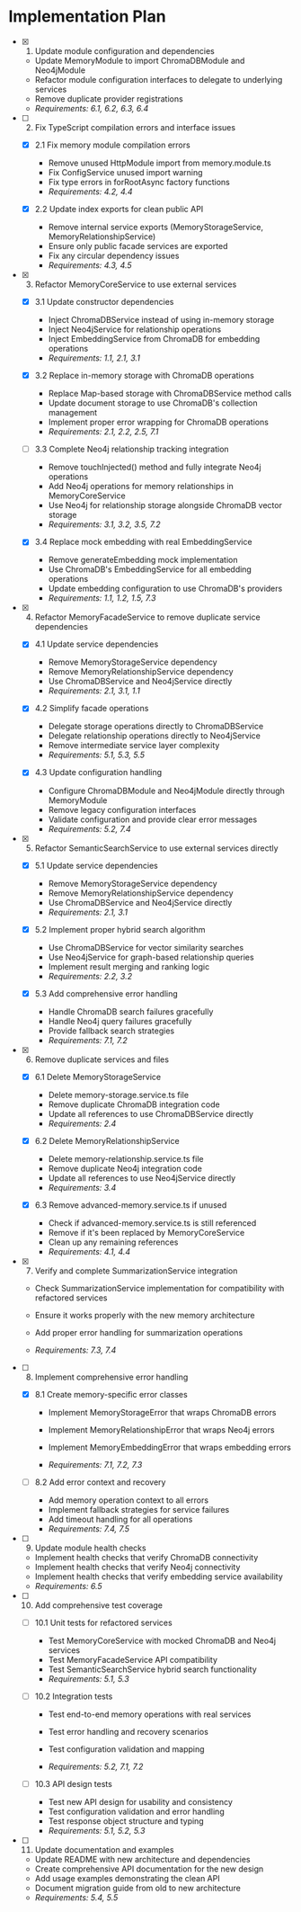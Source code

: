# Implementation Plan

- [x] 1. Update module configuration and dependencies

  - Update MemoryModule to import ChromaDBModule and Neo4jModule
  - Refactor module configuration interfaces to delegate to underlying services
  - Remove duplicate provider registrations
  - _Requirements: 6.1, 6.2, 6.3, 6.4_

- [ ] 2. Fix TypeScript compilation errors and interface issues

  - [x] 2.1 Fix memory module compilation errors



    - Remove unused HttpModule import from memory.module.ts
    - Fix ConfigService unused import warning
    - Fix type errors in forRootAsync factory functions
    - _Requirements: 4.2, 4.4_

  - [x] 2.2 Update index exports for clean public API

    - Remove internal service exports (MemoryStorageService, MemoryRelationshipService)
    - Ensure only public facade services are exported
    - Fix any circular dependency issues
    - _Requirements: 4.3, 4.5_

- [x] 3. Refactor MemoryCoreService to use external services

  - [x] 3.1 Update constructor dependencies

    - Inject ChromaDBService instead of using in-memory storage
    - Inject Neo4jService for relationship operations
    - Inject EmbeddingService from ChromaDB for embedding operations
    - _Requirements: 1.1, 2.1, 3.1_

  - [x] 3.2 Replace in-memory storage with ChromaDB operations

    - Replace Map-based storage with ChromaDBService method calls
    - Update document storage to use ChromaDB's collection management
    - Implement proper error wrapping for ChromaDB operations
    - _Requirements: 2.1, 2.2, 2.5, 7.1_



  - [ ] 3.3 Complete Neo4j relationship tracking integration

    - Remove touchInjected() method and fully integrate Neo4j operations
    - Add Neo4j operations for memory relationships in MemoryCoreService
    - Use Neo4j for relationship storage alongside ChromaDB vector storage
    - _Requirements: 3.1, 3.2, 3.5, 7.2_

  - [x] 3.4 Replace mock embedding with real EmbeddingService
    - Remove generateEmbedding mock implementation
    - Use ChromaDB's EmbeddingService for all embedding operations
    - Update embedding configuration to use ChromaDB's providers
    - _Requirements: 1.1, 1.2, 1.5, 7.3_

- [x] 4. Refactor MemoryFacadeService to remove duplicate service dependencies

  - [x] 4.1 Update service dependencies

    - Remove MemoryStorageService dependency
    - Remove MemoryRelationshipService dependency
    - Use ChromaDBService and Neo4jService directly
    - _Requirements: 2.1, 3.1, 1.1_

  - [x] 4.2 Simplify facade operations

    - Delegate storage operations directly to ChromaDBService
    - Delegate relationship operations directly to Neo4jService
    - Remove intermediate service layer complexity
    - _Requirements: 5.1, 5.3, 5.5_

  - [x] 4.3 Update configuration handling
    - Configure ChromaDBModule and Neo4jModule directly through MemoryModule
    - Remove legacy configuration interfaces
    - Validate configuration and provide clear error messages
    - _Requirements: 5.2, 7.4_

- [x] 5. Refactor SemanticSearchService to use external services directly

  - [x] 5.1 Update service dependencies

    - Remove MemoryStorageService dependency
    - Remove MemoryRelationshipService dependency
    - Use ChromaDBService and Neo4jService directly
    - _Requirements: 2.1, 3.1_

  - [x] 5.2 Implement proper hybrid search algorithm

    - Use ChromaDBService for vector similarity searches
    - Use Neo4jService for graph-based relationship queries
    - Implement result merging and ranking logic
    - _Requirements: 2.2, 3.2_

  - [x] 5.3 Add comprehensive error handling
    - Handle ChromaDB search failures gracefully
    - Handle Neo4j query failures gracefully
    - Provide fallback search strategies
    - _Requirements: 7.1, 7.2_

- [x] 6. Remove duplicate services and files

  - [x] 6.1 Delete MemoryStorageService

    - Delete memory-storage.service.ts file
    - Remove duplicate ChromaDB integration code
    - Update all references to use ChromaDBService directly
    - _Requirements: 2.4_

  - [x] 6.2 Delete MemoryRelationshipService

    - Delete memory-relationship.service.ts file
    - Remove duplicate Neo4j integration code
    - Update all references to use Neo4jService directly
    - _Requirements: 3.4_

  - [x] 6.3 Remove advanced-memory.service.ts if unused
    - Check if advanced-memory.service.ts is still referenced
    - Remove if it's been replaced by MemoryCoreService
    - Clean up any remaining references
    - _Requirements: 4.1, 4.4_

- [x] 7. Verify and complete SummarizationService integration


  - Check SummarizationService implementation for compatibility with refactored services
  - Ensure it works properly with the new memory architecture
  - Add proper error handling for summarization operations


  - _Requirements: 7.3, 7.4_

- [ ] 8. Implement comprehensive error handling

  - [x] 8.1 Create memory-specific error classes



    - Implement MemoryStorageError that wraps ChromaDB errors
    - Implement MemoryRelationshipError that wraps Neo4j errors
    - Implement MemoryEmbeddingError that wraps embedding errors


    - _Requirements: 7.1, 7.2, 7.3_

  - [ ] 8.2 Add error context and recovery
    - Add memory operation context to all errors
    - Implement fallback strategies for service failures
    - Add timeout handling for all operations
    - _Requirements: 7.4, 7.5_

- [ ] 9. Update module health checks

  - Implement health checks that verify ChromaDB connectivity
  - Implement health checks that verify Neo4j connectivity
  - Implement health checks that verify embedding service availability
  - _Requirements: 6.5_

- [ ] 10. Add comprehensive test coverage

  - [ ] 10.1 Unit tests for refactored services

    - Test MemoryCoreService with mocked ChromaDB and Neo4j services
    - Test MemoryFacadeService API compatibility
    - Test SemanticSearchService hybrid search functionality
    - _Requirements: 5.1, 5.3_

  - [ ] 10.2 Integration tests

    - Test end-to-end memory operations with real services



    - Test error handling and recovery scenarios
    - Test configuration validation and mapping
    - _Requirements: 5.2, 7.1, 7.2_

  - [ ] 10.3 API design tests
    - Test new API design for usability and consistency
    - Test configuration validation and error handling
    - Test response object structure and typing
    - _Requirements: 5.1, 5.2, 5.3_

- [ ] 11. Update documentation and examples

  - Update README with new architecture and dependencies
  - Create comprehensive API documentation for the new design
  - Add usage examples demonstrating the clean API
  - Document migration guide from old to new architecture
  - _Requirements: 5.4, 5.5_
